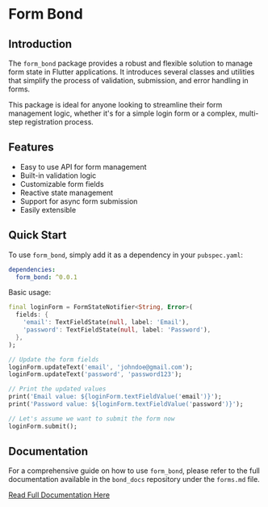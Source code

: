 # Form Bond

## Introduction

The `form_bond` package provides a robust and flexible solution to manage form state in Flutter applications. It introduces several classes and utilities that simplify the process of validation, submission, and error handling in forms.

This package is ideal for anyone looking to streamline their form management logic, whether it's for a simple login form or a complex, multi-step registration process.

## Features

- Easy to use API for form management
- Built-in validation logic
- Customizable form fields
- Reactive state management
- Support for async form submission
- Easily extensible

## Quick Start

To use `form_bond`, simply add it as a dependency in your `pubspec.yaml`:

```yaml
dependencies:
  form_bond: ^0.0.1
```

Basic usage:

```dart
final loginForm = FormStateNotifier<String, Error>(
  fields: {
    'email': TextFieldState(null, label: 'Email'),
    'password': TextFieldState(null, label: 'Password'),
  },
);

// Update the form fields
loginForm.updateText('email', 'johndoe@gmail.com');
loginForm.updateText('password', 'password123');

// Print the updated values
print('Email value: ${loginForm.textFieldValue('email')}');
print('Password value: ${loginForm.textFieldValue('password')}');

// Let's assume we want to submit the form now
loginForm.submit();
```

## Documentation

For a comprehensive guide on how to use `form_bond`, please refer to the full documentation available in the `bond_docs` repository under the `forms.md` file.

[Read Full Documentation Here](https://github.com/onestudio-co/bond-docs/blob/main/forms.md)

